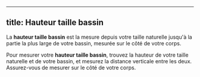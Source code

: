 ***

## title: Hauteur taille bassin

La **hauteur taille bassin** est la mesure depuis votre taille naturelle jusqu'à la partie la plus large de votre bassin, mesurée sur le côté de votre corps.

Pour mesurer votre **hauteur taille bassin**, trouvez la hauteur de votre taille naturelle et de votre bassin, et mesurez la distance verticale entre les deux. Assurez-vous de mesurer sur le côté de votre corps.
